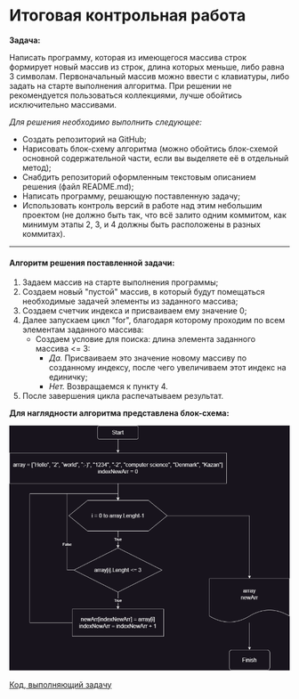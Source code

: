 # Итоговая контрольная работа

**Задача:**

Написать программу, которая из имеющегося массива строк формирует новый массив из строк, длина которых меньше, либо равна 3 символам. Первоначальный массив можно ввести с клавиатуры, либо задать на старте выполнения алгоритма. При решении не рекомендуется пользоваться коллекциями, лучше обойтись исключительно массивами.

*Для решения необходимо выполнить следующее:*
+ Создать репозиторий на GitHub;
+ Нарисовать блок-схему алгоритма (можно обойтись блок-схемой основной содержательной части, если вы выделяете её в отдельный метод);
+ Снабдить репозиторий оформленным текстовым описанием решения (файл README.md);
+ Написать программу, решающую поставленную задачу;
+ Использовать контроль версий в работе над этим небольшим проектом (не должно быть так, что всё залито одним коммитом, как минимум этапы 2, 3, и 4 должны быть расположены в разных коммитах).
***
#### Алгоритм решения поставленной задачи:
1. Задаем массив на старте выполнения программы;
2. Создаем новый "пустой" массив, в который будут помещаться необходимые задачей элементы из заданного массива;
3. Создаем счетчик индекса и присваиваем ему значение 0;
4. Далее запускаем цикл "for", благодаря которому проходим по всем элементам заданного массива:
   * Создаем условие для поиска: длина элемента заданного массива <= 3:
     * *Да.* Присваиваем это значение новому массиву по созданному индексу, после чего увеличиваем этот индекс на единичку;
     * *Нет.* Возвращаемся к пункту 4.
5. После завершения цикла распечатываем результат.

**Для наглядности алгоритма представлена блок-схема:**

![Изображение](https://raw.githubusercontent.com/ElvinaGu/ControlWork1/36e0d9024a6c00b5654dbb88f93f6808812ea11a/Блок-схема%20алгоритма.drawio.png)

[Код, выполняющий задачу](https://raw.githubusercontent.com/ElvinaGu/ControlWork1/main/Work/Program.cs)